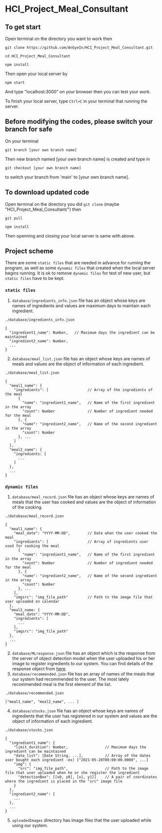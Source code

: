 # HCI_Project_Meal_Consultant

## To get start
Open terminal on the directory you want to work then

`git clone https://github.com/AnGyeIn/HCI_Project_Meal_Consultant.git`

`cd HCI_Project_Meal_Consultant`

`npm install`

Then open your local server by

`npm start`

And type "localhost:3000" on your browser then you can test your work.

To finish your local server, type `Ctrl+C` in your terminal that running the server.

## Before modifying the codes, please switch your branch for safe
On your terminal

`git branch [your own branch name]`

Then new branch named [your own branch name] is created and type in

`git checkout [your own branch name]`

to switch your branch from 'main' to [your own branch name].

## To download updated code
Open terminal on the directory you did `git clone` (maybe "HCI_Project_Meal_Consultant/") then

`git pull`

`npm install`

Then openning and closing your local server is same with above.

## Project scheme
There are some `static files` that are needed in advance for running the program, as well as some `dynamic files` that created when the local server begins running. It is ok to remove `dynamic files` for test of new user, but `static files` have to be kept.

### `static files`
1. `database/ingredients_info.json` file has an object whose keys are names of ingredients and values are maximum days to maintain each ingredient.
```
./database/ingredients_info.json

{
  "ingredient1_name": Number,   // Maximum days the ingredient can be maintained
  "ingredient2_name": Number, 
  ...
}
```
2. `database/meal_list.json` file has an object whose keys are names of meals and values are the object of information of each ingredient.
```
./database/meal_list.json

{
  "meal1_name": {
    "ingredients": [                  // Array of the ingredients of the meal
      {
        "name": "ingredient1_name",   // Name of the first ingredient in the array
        "count": Number               // Number of ingredient needed for the meal
      }, {
        "name": "ingredient2_name",   // Name of the second ingredient in the array
        "count": Number
      }, ...
    ]
  },
  "meal2_name": {
    "ingredients: [
      ...
    ]
  },
  ...
}
```
### `dynamic files`
1. `database/meal_record.json` file has an object whose keys are names of meals that the user has cooked and values are the object of information of the cooking.
```
./database/meal_record.json

{
  "meal1_name": {
    "meal_date": "YYYY-MM-DD",        // Date when the user cooked the meal
    "ingredients": [                  // Array of ingredients user used for cooking the meal
      {
        "name": "ingredient1_name",   // Name of the first ingredient in the array
        "count": Number               // Number of ingredient needed for the meal
      }, {
        "name": "ingredient2_name",   // Name of the second ingredient in the array
        "count": Number
      }, ...
    ],
    "imgsrc": "img_file_path"         // Path to the image file that user uploaded on calendar
  },
  "meal2_name: {
    "meal_date": "YYYY-MM-DD",
    "ingredients": [
      ...
    ],
    "imgsrc": "img_file_path"
  },
  ...
}
```
2. `database/MLresponse.json` file has an object which is the response from the server of object detection model when the user uploaded his or her image to register ingredients to our system. You can find details of the response object from [here](https://cloud.google.com/vision/automl/object-detection/docs/predict).
3. `database/recommended.json` file has an array of names of the meals that our system had recommended to the user. The most lately recommended meal is the first element of the list.
```
./database/recommended.json

["meal1_name", "meal2_name", ... ]
```
4. `database/stocks.json` file has an object whose keys are names of ingredients that the user has registered in our system and values are the object of information of each ingredient.
```
./database/stocks.json

{
  "ingredient1_name": {
    "limit_duration": Number,                 // Maximum days the ingredient can be maintained
    "date_list": [Date String, ...],          // Array of the dates user bought each ingredient -ex) ["2021-05-28T00:00:00.0000", ...]
    "img": {
      "src": "img_file_path",                 // Path to the image file that user uploaded when he or she register the ingredient
      "detectionBox": [[x0, y0], [x1, y1]]    // A pair of coordinates where the ingredient is placed in the "src" image file
    }
  },
  "ingredient2_name": {
    ...
  },
  ...
}
```
5. `uploadedImages` directory has image files that the user uploaded while using our system.
